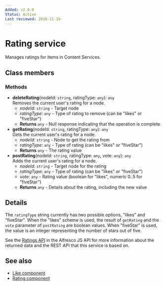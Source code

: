```yaml
---
Added: v2.0.0
Status: Active
Last reviewed: 2018-11-19
---
```


# Rating service

Manages ratings for items in Content Services.

## Class members

### Methods

-   **deleteRating**(nodeId: `string`, ratingType: `any`): `any`<br/>
    Removes the current user's rating for a node.
    -   _nodeId:_ `string`  - Target node
    -   _ratingType:_ `any`  - Type of rating to remove (can be "likes" or "fiveStar")
    -   **Returns** `any` - Null response indicating that the operation is complete
-   **getRating**(nodeId: `string`, ratingType: `any`): `any`<br/>
    Gets the current user's rating for a node.
    -   _nodeId:_ `string`  - Node to get the rating from
    -   _ratingType:_ `any`  - Type of rating (can be "likes" or "fiveStar")
    -   **Returns** `any` - The rating value
-   **postRating**(nodeId: `string`, ratingType: `any`, vote: `any`): `any`<br/>
    Adds the current user's rating for a node.
    -   _nodeId:_ `string`  - Target node for the rating
    -   _ratingType:_ `any`  - Type of rating (can be "likes" or "fiveStar")
    -   _vote:_ `any`  - Rating value (boolean for "likes", numeric 0..5 for "fiveStar")
    -   **Returns** `any` - Details about the rating, including the new value

## Details

The `ratingType` string currently has two possible options, "likes"
and "fiveStar". When the "likes" scheme is used, the result of
`getRating` and the `vote` parameter of `postRating` are boolean
values. When "fiveStar" is used, the value is an integer representing
the number of stars out of five.

See the [Ratings API](https://github.com/Alfresco/alfresco-js-api/blob/master/src/alfresco-core-rest-api/docs/RatingsApi.md)
in the Alfresco JS API for more information about the returned data and the
REST API that this service is based on.

## See also

-   [Like component](like.component.md)
-   [Rating component](rating.component.md)
